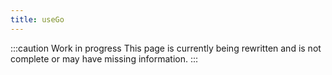 ```yaml
---
title: useGo
---
```


:::caution Work in progress
This page is currently being rewritten and is not complete or may have missing information.
:::